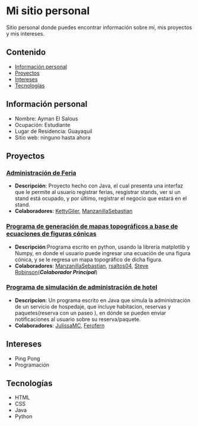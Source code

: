 # Mi sitio personal

Sitio personal donde puedes encontrar información sobre mí, mis proyectos y mis intereses.


## Contenido

* [Información personal](#información-personal)
* [Proyectos](#proyectos)
* [Intereses](#intereses)
* [Tecnologías](#tecnologías)

## Información personal
* Nombre: Ayman El Salous
* Ocupación: Estudiante
* Lugar de Residencia: Guayaquil
* Sitio web: ninguno hasta ahora

## Proyectos
 ### [Administración de Feria](https://github.com/AymanElS4/POO-P--G-POO-P3-G09-)
- **Descripción**: Proyecto hecho con Java, el cual presenta una interfaz que le permite al usuario registrar ferias, resgistrar stands, ver si un stand está ocupado, y por último, registrar el negocio que estará en el stand.
- **Colaboradores**: [KettyGiler](https://github.com/KettyGiler), [ManzanillaSebastian](https://github.com/ManzanillaSebastian)

 ### [Programa de generación de mapas topográficos a base de ecuaciones de figuras cónicas](https://colab.research.google.com/drive/1-KrCxDp-8rd2BdfUUpJ4MgawDnx6tPak?usp=sharing)
- **Descripción**:Programa escrito en python, usando la librería matplotlib y Numpy, en donde el usuario puede ingresar una ecuación de una figura cónica, y se le regresa un mapa topográfico de dicha figura.
- **Colaboradores**: [ManzanillaSebastian](https://github.com/ManzanillaSebastian), [rsaltos04](https://github.com/rsaltos04), [Steve Robinson](https://github.com/stikrobinson)(***Colaborador Principal***)

 ### [Programa de simulación de administración de hotel](https://github.com/JulissaMC/Tarea02/tree/main)
- **Descripcion**: Un programa escrito en Java que simula la administración de un servicio de hospedaje, que incluye habitacion, reservas y paquetes(reserva con un paseo ), en dónde se pueden enviar notificaciones al usuario sobre su reserva/paquete.
- **Colaboradores**: [JulissaMC](https://github.com/JulissaMC), [Ferofern](https://github.com/Ferofern)
## Intereses
- Ping Pong
- Programación

## Tecnologías
- HTML
- CSS
- Java
- Python

